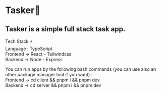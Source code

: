 # Tasker📝

## Tasker is a simple full stack task app.

Tech Stack ⚡            
  Language : TypeScript  
  Frontend -> React - Tailwindcss  
  Backend -> Node - Express  

You can run apps by the following bash commands (you can use also an other package manager tool if you want) :  
  Frontend -> cd client && pnpm i && pnpm dev  
  Backend -> cd server && pnpm i && pnpm dev  

